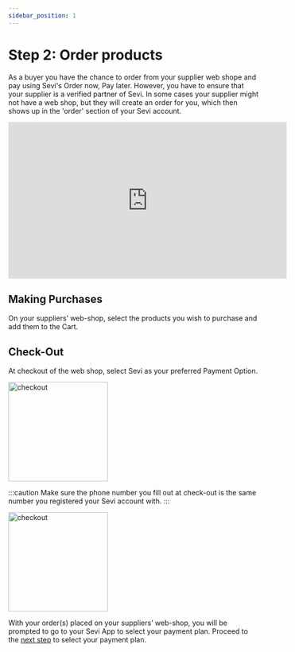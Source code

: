 ```yaml
---
sidebar_position: 1
---
```


# Step 2: Order products
As a buyer you have the chance to order from your supplier web shope and pay using Sevi's Order now, Pay later. However, you have to ensure that your supplier is a verified partner of Sevi. In some cases your supplier might not have a web shop, but they will create an order for you, which then shows up in the 'order' section of your Sevi account.

<iframe width="560" height="315" src="https://www.youtube.com/embed/yjHHHhWUR2M" title="YouTube video player" frameborder="0" allow="accelerometer; autoplay; clipboard-write; encrypted-media; gyroscope; picture-in-picture; web-share" allowfullscreen></iframe>

## Making Purchases

On your suppliers’ web-shop, select the products you wish to purchase and add them to the Cart. 

## Check-Out

At checkout of the web shop, select Sevi as your preferred Payment Option.

<img src="/ordering/Checkout.png" alt="checkout" width="200"/>

:::caution
Make sure the phone number you fill out at check-out is the same number you registered your Sevi account with. 
:::

<img src="/ordering/Checkout1.png" alt="checkout" width="200"/>

With your order(s) placed on your suppliers’ web-shop, you will be prompted to go to your Sevi App to select your payment plan. Proceed to the [next step](/docs/buyer/paymentplan) to select your payment plan.
